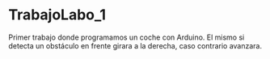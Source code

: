 # TrabajoLabo_1
Primer trabajo donde programamos un coche con Arduino. El mismo si detecta un obstáculo en frente girara a la derecha, caso contrario avanzara.
